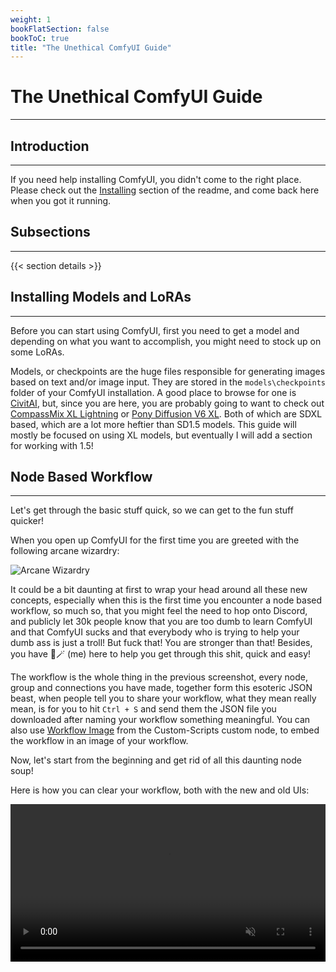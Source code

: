 ```yaml
---
weight: 1
bookFlatSection: false
bookToC: true
title: "The Unethical ComfyUI Guide"
---
```


<!--markdownlint-disable MD025 MD033 MD038 -->

# The Unethical ComfyUI Guide

---

## Introduction

---

If you need help installing ComfyUI, you didn't come to the right place. Please check out the [Installing](https://github.com/comfyanonymous/ComfyUI?tab=readme-ov-file#installing) section of the readme, and come back here when you got it running.

## Subsections

---

{{< section details >}}

## Installing Models and LoRAs

---

Before you can start using ComfyUI, first you need to get a model and depending on what you want to accomplish, you might need to stock up on some LoRAs.

Models, or checkpoints are the huge files responsible for generating images based on text and/or image input. They are stored in the `models\checkpoints` folder of your ComfyUI installation. A good place to browse for one is [CivitAI](https://civitai.com/), but, since you are here, you are probably going to want to check out [CompassMix XL Lightning](https://civitai.com/models/498370/compassmix-xl-lightning) or [Pony Diffusion V6 XL](https://civitai.com/models/257749/pony-diffusion-v6-xl). Both of which are SDXL based, which are a lot more heftier than SD1.5 models. This guide will mostly be focused on using XL models, but eventually I will add a section for working with 1.5! <!-- ⚠️ TODO: Add a section for 1.5 x) -->

## Node Based Workflow

---

Let's get through the basic stuff quick, so we can get to the fun stuff quicker!

 When you open up ComfyUI for the first time you are greeted with the following arcane wizardry:

![Arcane Wizardry](/images/comfyui/arcane_wizardry.png)

It could be a bit daunting at first to wrap your head around all these new concepts, especially when this is the first time you encounter a node based workflow, so much so, that you might feel the need to hop onto Discord, and publicly let 30k people know that you are too dumb to learn ComfyUI and that ComfyUI sucks and that everybody who is trying to help your dumb ass is just a troll! But fuck that! You are stronger than that! Besides, you have 🐺🪄 (me) here to help you get through this shit, quick and easy!

The workflow is the whole thing in the previous screenshot, every node, group and connections you have made, together form this esoteric JSON beast, when people tell you to share your workflow, what they mean really mean, is for you to hit `Ctrl + S` and send them the JSON file you downloaded after naming your workflow something meaningful. You can also use [Workflow Image](/docs/yiff_toolkit/comfyui/#workflow-image) from the Custom-Scripts custom node, to embed the workflow in an image of your workflow.

Now, let's start from the beginning and get rid of all this daunting node soup!

Here is how you can clear your workflow, both with the new and old UIs:

<div style="text-align: center;">
    <video style="width: 100%;" autoplay loop muted playsinline>
        <source src="https://huggingface.co/k4d3/yiff_toolkit3/resolve/main/static/comfyui/clear_workflow.mp4" type="video/mp4">
        Your browser does not support the video tag.
    </video>
</div>
